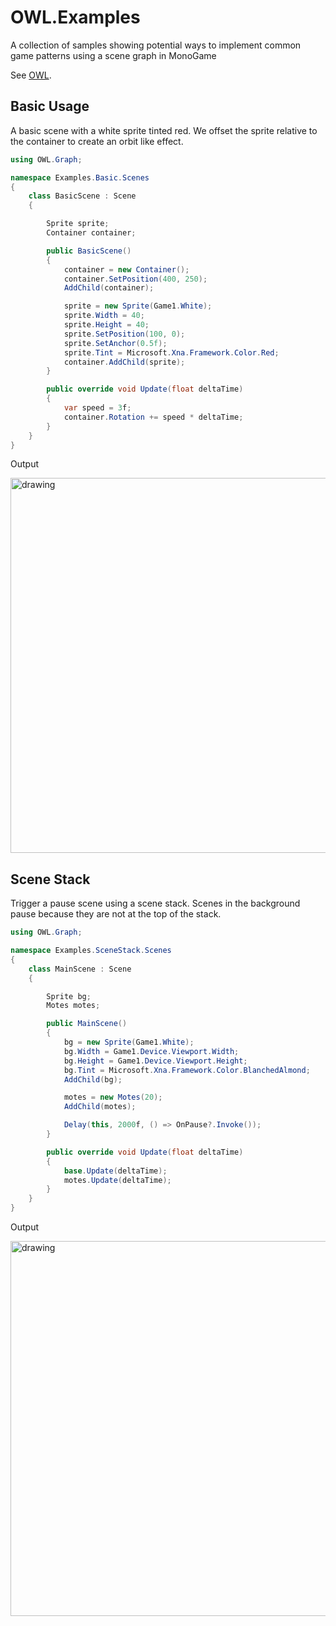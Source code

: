 # OWL.Examples

A collection of samples showing potential ways to implement common game patterns using a scene graph in MonoGame

See [OWL](https://github.com/Owlzy/OWL).

## Basic Usage

A basic scene with a white sprite tinted red. We offset the sprite relative to the container to create an orbit like effect.

```csharp
using OWL.Graph;

namespace Examples.Basic.Scenes
{
    class BasicScene : Scene
    {

        Sprite sprite;
        Container container;

        public BasicScene()
        {
            container = new Container();
            container.SetPosition(400, 250);
            AddChild(container);

            sprite = new Sprite(Game1.White);
            sprite.Width = 40;
            sprite.Height = 40;
            sprite.SetPosition(100, 0);
            sprite.SetAnchor(0.5f);
            sprite.Tint = Microsoft.Xna.Framework.Color.Red;
            container.AddChild(sprite);
        }

        public override void Update(float deltaTime)
        {
            var speed = 3f;
            container.Rotation += speed * deltaTime;
        }
    }
}

```

Output

<img src="https://cdn.discordapp.com/attachments/483046185997697037/962803376100347914/RedOrbit.gif" alt="drawing" width="600"/>

## Scene Stack

Trigger a pause scene using a scene stack. Scenes in the background pause because they are not at the top of the stack.

```csharp
using OWL.Graph;

namespace Examples.SceneStack.Scenes
{
    class MainScene : Scene
    {

        Sprite bg;
        Motes motes;

        public MainScene()
        {
            bg = new Sprite(Game1.White);
            bg.Width = Game1.Device.Viewport.Width;
            bg.Height = Game1.Device.Viewport.Height;
            bg.Tint = Microsoft.Xna.Framework.Color.BlanchedAlmond;
            AddChild(bg);

            motes = new Motes(20);
            AddChild(motes);

            Delay(this, 2000f, () => OnPause?.Invoke());
        }

        public override void Update(float deltaTime)
        { 
            base.Update(deltaTime);
            motes.Update(deltaTime);
        }
    }
}
```

Output

<img src="https://cdn.discordapp.com/attachments/483046185997697037/964337178350071808/scenestack.gif" alt="drawing" width="600"/>
